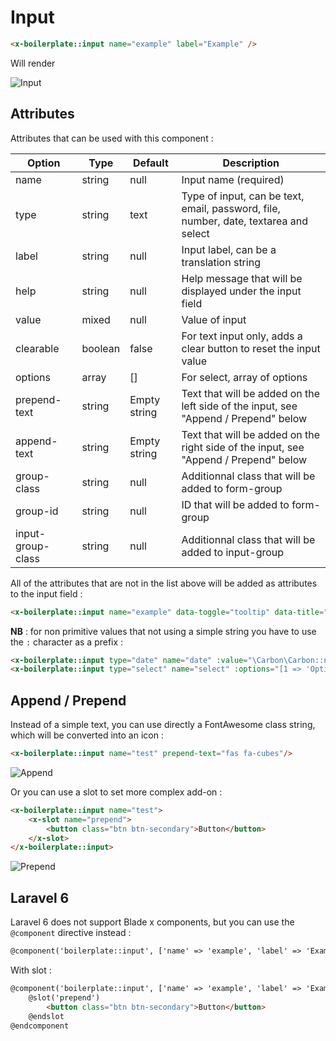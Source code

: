 # Input

```html
<x-boilerplate::input name="example" label="Example" />
```

Will render

<img :src="$withBase('/assets/img/input.png')" alt="Input">

## Attributes

Attributes that can be used with this component :

| Option            | Type    | Default      | Description                                                                          |
|-------------------|---------|--------------|--------------------------------------------------------------------------------------|
| name              | string  | null         | Input name (required)                                                                |
| type              | string  | text         | Type of input, can be text, email, password, file, number, date, textarea and select |
| label             | string  | null         | Input label, can be a translation string                                             |
| help              | string  | null         | Help message that will be displayed under the input field                            |
| value             | mixed   | null         | Value of input                                                                       |
| clearable         | boolean | false        | For text input only, adds a clear button to reset the input value                    |
| options           | array   | []           | For select, array of options                                                         |
| prepend-text      | string  | Empty string | Text that will be added on the left side of the input, see "Append / Prepend" below  | 
| append-text       | string  | Empty string | Text that will be added on the right side of the input, see "Append / Prepend" below | 
| group-class       | string  | null         | Additionnal class that will be added to form-group                                   | 
| group-id          | string  | null         | ID that will be added to form-group                                                  | 
| input-group-class | string  | null         | Additionnal class that will be added to input-group                                  | 

All of the attributes that are not in the list above will be added as attributes to the input field :

```html
<x-boilerplate::input name="example" data-toggle="tooltip" data-title="Tooltip content" />
```

**NB** : for non primitive values that not using a simple string you have to use the `:` character as a prefix :

```html
<x-boilerplate::input type="date" name="date" :value="\Carbon\Carbon::now()" :placeholder="__('stringToTranslate')"/>
<x-boilerplate::input type="select" name="select" :options="[1 => 'Option 1', 2 => 'Option 2']" />
```

## Append / Prepend

Instead of a simple text, you can use directly a FontAwesome class string, which will be converted into an icon :

```html
<x-boilerplate::input name="test" prepend-text="fas fa-cubes"/>
```

<img :src="$withBase('/assets/img/input-prepend-text.png')" alt="Append">

Or you can use a slot to set more complex add-on :

```html
<x-boilerplate::input name="test">
    <x-slot name="prepend">
        <button class="btn btn-secondary">Button</button>
    </x-slot>
</x-boilerplate::input>
```

<img :src="$withBase('/assets/img/input-prepend.png')" alt="Prepend">

## Laravel 6

Laravel 6 does not support Blade x components, but you can use the `@component` directive instead :

```html
@component('boilerplate::input', ['name' => 'example', 'label' => 'Example']) @endcomponent
```

With slot :

```html
@component('boilerplate::input', ['name' => 'example', 'label' => 'Example'])
    @slot('prepend')
        <button class="btn btn-secondary">Button</button>
    @endslot
@endcomponent
```